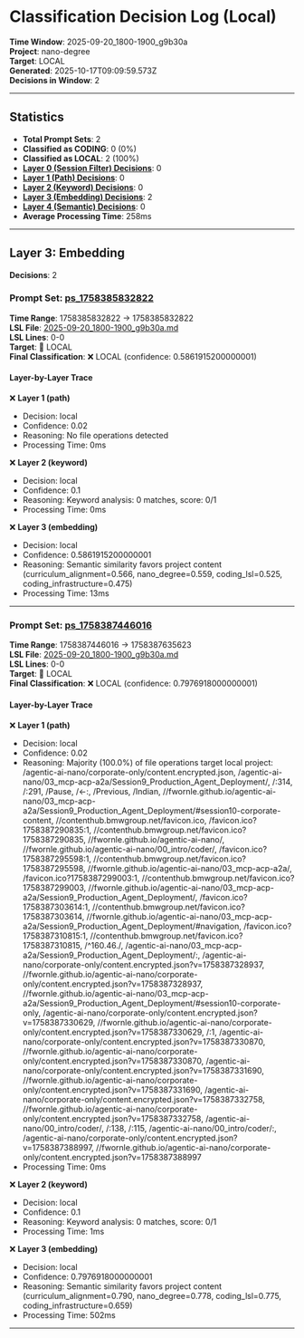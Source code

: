 # Classification Decision Log (Local)

**Time Window**: 2025-09-20_1800-1900_g9b30a<br>
**Project**: nano-degree<br>
**Target**: LOCAL<br>
**Generated**: 2025-10-17T09:09:59.573Z<br>
**Decisions in Window**: 2

---

## Statistics

- **Total Prompt Sets**: 2
- **Classified as CODING**: 0 (0%)
- **Classified as LOCAL**: 2 (100%)
- **[Layer 0 (Session Filter) Decisions](#layer-0-session-filter)**: 0
- **[Layer 1 (Path) Decisions](#layer-1-path)**: 0
- **[Layer 2 (Keyword) Decisions](#layer-2-keyword)**: 0
- **[Layer 3 (Embedding) Decisions](#layer-3-embedding)**: 2
- **[Layer 4 (Semantic) Decisions](#layer-4-semantic)**: 0
- **Average Processing Time**: 258ms

---

## Layer 3: Embedding

**Decisions**: 2

### Prompt Set: [ps_1758385832822](../../history/2025-09-20_1800-1900_g9b30a.md#ps_1758385832822)

**Time Range**: 1758385832822 → 1758385832822<br>
**LSL File**: [2025-09-20_1800-1900_g9b30a.md](../../history/2025-09-20_1800-1900_g9b30a.md#ps_1758385832822)<br>
**LSL Lines**: 0-0<br>
**Target**: 📍 LOCAL<br>
**Final Classification**: ❌ LOCAL (confidence: 0.5861915200000001)

#### Layer-by-Layer Trace

❌ **Layer 1 (path)**
- Decision: local
- Confidence: 0.02
- Reasoning: No file operations detected
- Processing Time: 0ms

❌ **Layer 2 (keyword)**
- Decision: local
- Confidence: 0.1
- Reasoning: Keyword analysis: 0 matches, score: 0/1
- Processing Time: 0ms

❌ **Layer 3 (embedding)**
- Decision: local
- Confidence: 0.5861915200000001
- Reasoning: Semantic similarity favors project content (curriculum_alignment=0.566, nano_degree=0.559, coding_lsl=0.525, coding_infrastructure=0.475)
- Processing Time: 13ms

---

### Prompt Set: [ps_1758387446016](../../history/2025-09-20_1800-1900_g9b30a.md#ps_1758387446016)

**Time Range**: 1758387446016 → 1758387635623<br>
**LSL File**: [2025-09-20_1800-1900_g9b30a.md](../../history/2025-09-20_1800-1900_g9b30a.md#ps_1758387446016)<br>
**LSL Lines**: 0-0<br>
**Target**: 📍 LOCAL<br>
**Final Classification**: ❌ LOCAL (confidence: 0.7976918000000001)

#### Layer-by-Layer Trace

❌ **Layer 1 (path)**
- Decision: local
- Confidence: 0.02
- Reasoning: Majority (100.0%) of file operations target local project: /agentic-ai-nano/corporate-only/content.encrypted.json, /agentic-ai-nano/03_mcp-acp-a2a/Session9_Production_Agent_Deployment/, /:314, /:291, /Pause, /←:, /Previous, /Indian, //fwornle.github.io/agentic-ai-nano/03_mcp-acp-a2a/Session9_Production_Agent_Deployment/#session10-corporate-content, //contenthub.bmwgroup.net/favicon.ico, /favicon.ico?1758387290835:1, //contenthub.bmwgroup.net/favicon.ico?1758387290835, //fwornle.github.io/agentic-ai-nano/, //fwornle.github.io/agentic-ai-nano/00_intro/coder/, /favicon.ico?1758387295598:1, //contenthub.bmwgroup.net/favicon.ico?1758387295598, //fwornle.github.io/agentic-ai-nano/03_mcp-acp-a2a/, /favicon.ico?1758387299003:1, //contenthub.bmwgroup.net/favicon.ico?1758387299003, //fwornle.github.io/agentic-ai-nano/03_mcp-acp-a2a/Session9_Production_Agent_Deployment/, /favicon.ico?1758387303614:1, //contenthub.bmwgroup.net/favicon.ico?1758387303614, //fwornle.github.io/agentic-ai-nano/03_mcp-acp-a2a/Session9_Production_Agent_Deployment/#navigation, /favicon.ico?1758387310815:1, //contenthub.bmwgroup.net/favicon.ico?1758387310815, /^160\.46\./, /agentic-ai-nano/03_mcp-acp-a2a/Session9_Production_Agent_Deployment/:, /agentic-ai-nano/corporate-only/content.encrypted.json?v=1758387328937, //fwornle.github.io/agentic-ai-nano/corporate-only/content.encrypted.json?v=1758387328937, //fwornle.github.io/agentic-ai-nano/03_mcp-acp-a2a/Session9_Production_Agent_Deployment/#session10-corporate-only, /agentic-ai-nano/corporate-only/content.encrypted.json?v=1758387330629, //fwornle.github.io/agentic-ai-nano/corporate-only/content.encrypted.json?v=1758387330629, /:1, /agentic-ai-nano/corporate-only/content.encrypted.json?v=1758387330870, //fwornle.github.io/agentic-ai-nano/corporate-only/content.encrypted.json?v=1758387330870, /agentic-ai-nano/corporate-only/content.encrypted.json?v=1758387331690, //fwornle.github.io/agentic-ai-nano/corporate-only/content.encrypted.json?v=1758387331690, /agentic-ai-nano/corporate-only/content.encrypted.json?v=1758387332758, //fwornle.github.io/agentic-ai-nano/corporate-only/content.encrypted.json?v=1758387332758, /agentic-ai-nano/00_intro/coder/, /:138, /:115, /agentic-ai-nano/00_intro/coder/:, /agentic-ai-nano/corporate-only/content.encrypted.json?v=1758387388997, //fwornle.github.io/agentic-ai-nano/corporate-only/content.encrypted.json?v=1758387388997
- Processing Time: 0ms

❌ **Layer 2 (keyword)**
- Decision: local
- Confidence: 0.1
- Reasoning: Keyword analysis: 0 matches, score: 0/1
- Processing Time: 1ms

❌ **Layer 3 (embedding)**
- Decision: local
- Confidence: 0.7976918000000001
- Reasoning: Semantic similarity favors project content (curriculum_alignment=0.790, nano_degree=0.778, coding_lsl=0.775, coding_infrastructure=0.659)
- Processing Time: 502ms

---

